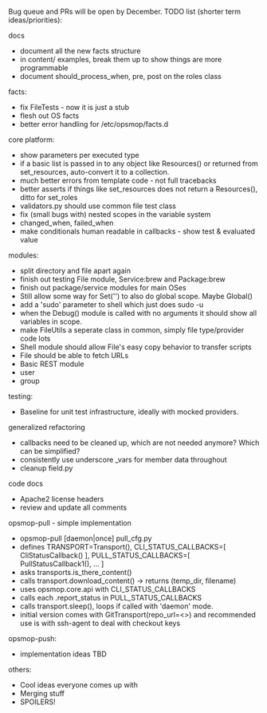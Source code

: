 Bug queue and PRs will be open by December.  TODO list (shorter term ideas/priorities):

docs
* document all the new facts structure
* in content/ examples, break them up to show things are more programmable
* document should_process_when, pre, post on the roles class

facts:
* fix FileTests - now it is just a stub
* flesh out OS facts
* better error handling for /etc/opsmop/facts.d

core platform:
* show parameters per executed type
* if a basic list is passed in to any object like Resources() or returned from set_resources, auto-convert it to a collection.
* much better errors from template code - not full tracebacks
* better asserts if things like set_resources does not return a Resources(), ditto for set_roles
* validators.py should use common file test class
* fix (small bugs with) nested scopes in the variable system
* changed_when, failed_when
* make conditionals human readable in callbacks - show test & evaluated value


modules:
* split directory and file apart again
* finish out testing File module, Service:brew and Package:brew
* finish out package/service modules for main OSes
* Still allow some way for Set('') to also do global scope.  Maybe Global()
* add a 'sudo' parameter to shell which just does sudo -u
* when the Debug() module is called with no arguments it should show all variables in scope.
* make FileUtils a seperate class in common, simply file type/provider code lots
* Shell module should allow File's easy copy behavior to transfer scripts
* File should be able to fetch URLs
* Basic REST module
* user 
* group

testing:
* Baseline for unit test infrastructure, ideally with mocked providers.

generalized refactoring
* callbacks need to be cleaned up, which are not needed anymore?  Which can be simplified?
* consistently use underscore _vars for member data throughout
* cleanup field.py

code docs
* Apache2 license headers
* review and update all comments

opsmop-pull - simple implementation
* opsmop-pull [daemon|once] pull_cfg.py
* defines TRANSPORT=Transport(), CLI_STATUS_CALLBACKS=[ CliStatusCallback() ], PULL_STATUS_CALLBACKS=[ PullStatusCallback1(), ... ]
* asks transports.is_there_content()
* calls transport.download_content() -> returns (temp_dir, filename)
* uses opsmop.core.api with CLI_STATUS_CALLBACKS
* calls each .report_status in PULL_STATUS_CALLBACKS
* calls transport.sleep(), loops if called with 'daemon' mode.
* initial version comes with GitTransport(repo_url=<>) and recommended use is with ssh-agent to deal with checkout keys

opsmop-push:
* implementation ideas TBD

others:
* Cool ideas everyone comes up with
* Merging stuff
* SPOILERS!



